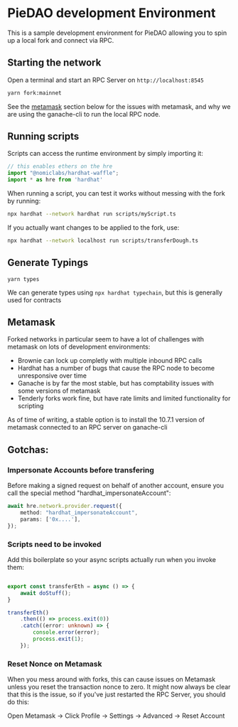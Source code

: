 # PieDAO development Environment

This is a sample development environment for PieDAO allowing you to spin up a local fork and connect via RPC.

## Starting the network

Open a terminal and start an RPC Server on `http://localhost:8545`

```bash
yarn fork:mainnet
```
See the [metamask](#metamask) section below for the issues with metamask, and why we are using the ganache-cli to run the local RPC node.

## Running scripts

Scripts can access the runtime environment by simply importing it:

```ts
// this enables ethers on the hre
import "@nomiclabs/hardhat-waffle";
import * as hre from 'hardhat'
```

When running a script, you can test it works without messing with the fork by running:

```sh
npx hardhat --network hardhat run scripts/myScript.ts
```

If you actually want changes to be applied to the fork, use:

```sh
npx hardhat --network localhost run scripts/transferDough.ts
```

## Generate Typings

```
yarn types
```

We can generate types using `npx hardhat typechain`, but this is generally used for contracts 

## Metamask

Forked networks in particular seem to have a lot of challenges with metamask on lots of development environments:

* Brownie can lock up completly with multiple inbound RPC calls
* Hardhat has a number of bugs that cause the RPC node to become unresponsive over time
* Ganache is by far the most stable, but has comptability issues with some versions of metamask
* Tenderly forks work fine, but have rate limits and limited functionality for scripting

As of time of writing, a stable option is to install the 10.7.1 version of metamask connected to an RPC server on ganache-cli

## Gotchas:


### Impersonate Accounts before transfering

Before making a signed request on behalf of another account, ensure you call the special method "hardhat_impersonateAccount":

```ts
await hre.network.provider.request({
    method: "hardhat_impersonateAccount",
    params: ['0x....'],
});

```
### Scripts need to be invoked

Add this boilerplate so your async scripts actually run when you invoke them:

```ts

export const transferEth = async () => {
    await doStuff();
}

transferEth()
    .then(() => process.exit(0))
    .catch((error: unknown) => {
        console.error(error);
        process.exit(1);
    });
```

### Reset Nonce on Metamask

When you mess around with forks, this can cause issues on Metamask unless you reset the transaction nonce to zero. It might now always be clear that this is the issue, so if you've just restarted the RPC Server, you should do this:

Open Metamask -> Click Profile -> Settings -> Advanced -> Reset Account
